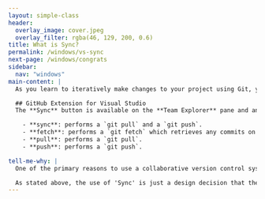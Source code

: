 ```yaml
---
layout: simple-class
header:
  overlay_image: cover.jpeg
  overlay_filter: rgba(46, 129, 200, 0.6)
title: What is Sync?
permalink: /windows/vs-sync
next-page: /windows/congrats
sidebar:
  nav: "windows"
main-content: |
  As you learn to iteratively make changes to your project using Git, you might be curious about what the `Sync` button does. Although `Sync` isn't a Git command, some GUI environments provide a `sync` button to both update your local files and push your local changes to your remote (your hosted repository).

  ## GitHub Extension for Visual Studio
  The **Sync** button is available on the **Team Explorer** pane and and also displayed after you create a commit using the extension. The **sync** tool enables you to select how you want to update the project:

    - **sync**: performs a `git pull` and a `git push`.
    - **fetch**: performs a `git fetch` which retrieves any commits on from your remote without merging them.
    - **pull**: performs a `git pull`.
    - **push**: performs a `git push`.

tell-me-why: |
  One of the primary reasons to use a collaborative version control system like Git is the ability to collaborate with other people on your project and 'syncing' allows you to share the changes you have made with those other collaborators. In a typical workflow, after making `commit`s to your project, you should be `push`ing those `commit`s to your remote repository.

  As stated above, the use of 'Sync' is just a design decision that the developers for different GUI environments supporting Git workflows used to familiarize users with the idea of sharing their changes and retrieving changes from other users.
---
```

